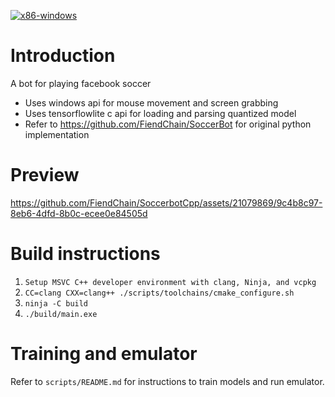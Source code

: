 [![x86-windows](https://github.com/FiendChain/SoccerbotCpp/actions/workflows/x86-windows.yml/badge.svg)](https://github.com/FiendChain/SoccerbotCpp/actions/workflows/x86-windows.yml)

# Introduction
A bot for playing facebook soccer 
- Uses windows api for mouse movement and screen grabbing
- Uses tensorflowlite c api for loading and parsing quantized model
- Refer to https://github.com/FiendChain/SoccerBot for original python implementation

# Preview
https://github.com/FiendChain/SoccerbotCpp/assets/21079869/9c4b8c97-8eb6-4dfd-8b0c-ecee0e84505d

# Build instructions
1. ```Setup MSVC C++ developer environment with clang, Ninja, and vcpkg```
2. ```CC=clang CXX=clang++ ./scripts/toolchains/cmake_configure.sh```
3. ```ninja -C build```
4. ```./build/main.exe```

# Training and emulator
Refer to ```scripts/README.md``` for instructions to train models and run emulator.
